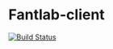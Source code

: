# Fantlab-client
[![Build Status](https://travis-ci.org/kenrube/Fantlab-client.svg?branch=master)](https://travis-ci.org/kenrube/Fantlab-client)
